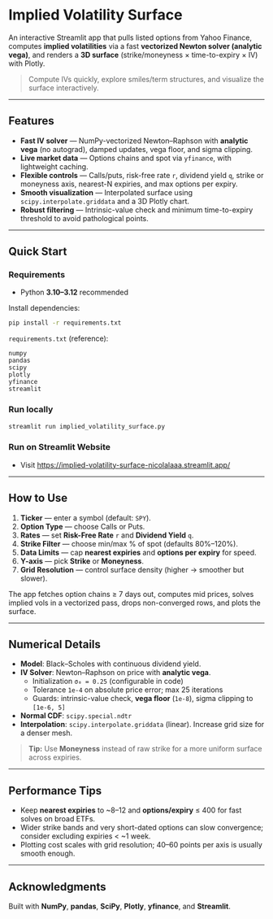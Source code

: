 # Implied Volatility Surface

An interactive Streamlit app that pulls listed options from Yahoo Finance, computes **implied volatilities** via a fast **vectorized Newton solver (analytic vega)**, and renders a **3D surface** (strike/moneyness × time-to-expiry × IV) with Plotly.

> Compute IVs quickly, explore smiles/term structures, and visualize the surface interactively.

---

## Features

- **Fast IV solver** — NumPy-vectorized Newton–Raphson with **analytic vega** (no autograd), damped updates, vega floor, and sigma clipping.  
- **Live market data** — Options chains and spot via `yfinance`, with lightweight caching.  
- **Flexible controls** — Calls/puts, risk-free rate `r`, dividend yield `q`, strike or moneyness axis, nearest-N expiries, and max options per expiry.  
- **Smooth visualization** — Interpolated surface using `scipy.interpolate.griddata` and a 3D Plotly chart.  
- **Robust filtering** — Intrinsic-value check and minimum time-to-expiry threshold to avoid pathological points.

---

## Quick Start

### Requirements
- Python **3.10–3.12** recommended

Install dependencies:
```bash
pip install -r requirements.txt
```

`requirements.txt` (reference):
```
numpy
pandas
scipy
plotly
yfinance
streamlit
```

### Run locally
```bash
streamlit run implied_volatility_surface.py
```

### Run on Streamlit Website
- Visit https://implied-volatility-surface-nicolalaaa.streamlit.app/

---

## How to Use

1. **Ticker** — enter a symbol (default: `SPY`).  
2. **Option Type** — choose Calls or Puts.  
3. **Rates** — set **Risk-Free Rate** `r` and **Dividend Yield** `q`.  
4. **Strike Filter** — choose min/max % of spot (defaults 80%–120%).  
5. **Data Limits** — cap **nearest expiries** and **options per expiry** for speed.  
6. **Y-axis** — pick **Strike** or **Moneyness**.  
7. **Grid Resolution** — control surface density (higher → smoother but slower).

The app fetches option chains ≥ 7 days out, computes mid prices, solves implied vols in a vectorized pass, drops non-converged rows, and plots the surface.

---

## Numerical Details

- **Model**: Black–Scholes with continuous dividend yield.  
- **IV Solver**: Newton–Raphson on price with **analytic vega**.
  - Initialization `σ₀ = 0.25` (configurable in code)  
  - Tolerance `1e-4` on absolute price error; max 25 iterations  
  - Guards: intrinsic-value check, **vega floor** (`1e-8`), sigma clipping to `[1e-6, 5]`
- **Normal CDF**: `scipy.special.ndtr`
- **Interpolation**: `scipy.interpolate.griddata` (linear). Increase grid size for a denser mesh.

> **Tip:** Use **Moneyness** instead of raw strike for a more uniform surface across expiries.

---

## Performance Tips

- Keep **nearest expiries** to ~8–12 and **options/expiry** ≤ 400 for fast solves on broad ETFs.  
- Wider strike bands and very short-dated options can slow convergence; consider excluding expiries < ~1 week.  
- Plotting cost scales with grid resolution; 40–60 points per axis is usually smooth enough.

---

## Acknowledgments

Built with **NumPy**, **pandas**, **SciPy**, **Plotly**, **yfinance**, and **Streamlit**.

